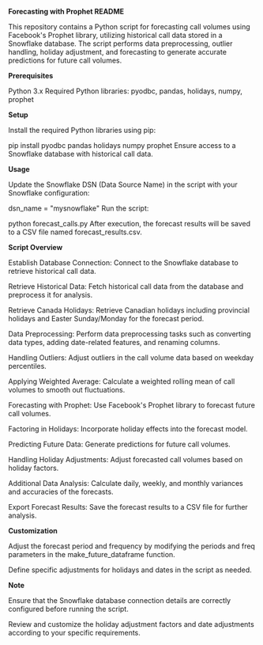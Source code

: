 **Forecasting with Prophet README**

This repository contains a Python script for forecasting call volumes using Facebook's Prophet library, utilizing historical call data stored in a Snowflake database.
The script performs data preprocessing, outlier handling, holiday adjustment, and forecasting to generate accurate predictions for future call volumes.

**Prerequisites**

Python 3.x
Required Python libraries: pyodbc, pandas, holidays, numpy, prophet

**Setup**

Install the required Python libraries using pip:

pip install pyodbc pandas holidays numpy prophet
Ensure access to a Snowflake database with historical call data.

**Usage**

Update the Snowflake DSN (Data Source Name) in the script with your Snowflake configuration:

dsn_name = "mysnowflake"
Run the script:

python forecast_calls.py
After execution, the forecast results will be saved to a CSV file named forecast_results.csv.

**Script Overview**

Establish Database Connection: Connect to the Snowflake database to retrieve historical call data.

Retrieve Historical Data: Fetch historical call data from the database and preprocess it for analysis.

Retrieve Canada Holidays: Retrieve Canadian holidays including provincial holidays and Easter Sunday/Monday for the forecast period.

Data Preprocessing: Perform data preprocessing tasks such as converting data types, adding date-related features, and renaming columns.

Handling Outliers: Adjust outliers in the call volume data based on weekday percentiles.

Applying Weighted Average: Calculate a weighted rolling mean of call volumes to smooth out fluctuations.

Forecasting with Prophet: Use Facebook's Prophet library to forecast future call volumes.

Factoring in Holidays: Incorporate holiday effects into the forecast model.

Predicting Future Data: Generate predictions for future call volumes.

Handling Holiday Adjustments: Adjust forecasted call volumes based on holiday factors.

Additional Data Analysis: Calculate daily, weekly, and monthly variances and accuracies of the forecasts.

Export Forecast Results: Save the forecast results to a CSV file for further analysis.


**Customization**

Adjust the forecast period and frequency by modifying the periods and freq parameters in the make_future_dataframe function.

Define specific adjustments for holidays and dates in the script as needed.


**Note**

Ensure that the Snowflake database connection details are correctly configured before running the script.

Review and customize the holiday adjustment factors and date adjustments according to your specific requirements.
